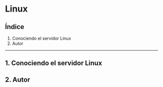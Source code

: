 # Linux 

## Índice  
1. Conociendo el servidor Linux  
2. Autor  

---

## 1. Conociendo el servidor Linux  




## 2. Autor  
